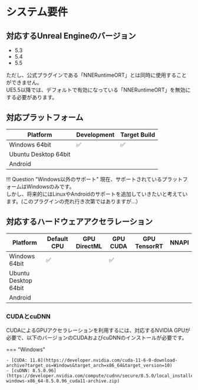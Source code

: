 # システム要件

## 対応するUnreal Engineのバージョン

- 5.3
- 5.4
- 5.5

ただし、公式プラグインである「NNERuntimeORT」とは同時に使用することができません。  
UE5.5以降では、デフォルトで有効になっている「NNERuntimeORT」を無効にする必要があります。

## 対応プラットフォーム

| Platform                   | Development | Target Build |
| -------------------------- | ----------- | ------------ |
| Windows 64bit              | ✅          | ✅          |
| Ubuntu Desktop 64bit       |             |              | 
| Android                    |             |              |

!!! Question "Windows以外のサポート"
    現在、サポートされているプラットフォームはWindowsのみです。  
    しかし、将来的にはLinuxやAndroidのサポートを追加していきたいと考えています。(このプラグインの売れ行き次第ではありますが...）

## 対応するハードウェアアクセラレーション 

| Platform                   | Default CPU | GPU DirectML | GPU CUDA | GPU TensorRT | NNAPI |
| -------------------------- | ----------- | ------------ | -------- |------------- | ----- |
| Windows 64bit              | ✅          |              | ✅      |              |       |
| Ubuntu Desktop 64bit       |             |              |          |              |       |
| Android                    |             |              |          |              |       |

<!-- - To use GPU acceleration with DirectML, a DirectX 12 capable GPU is required. -->
    
### CUDAとcuDNN

CUDAによるGPUアクセラレーションを利用するには、対応するNVIDIA GPUが必要で、以下のバージョンのCUDAおよびcuDNNのインストールが必要です。

=== "Windows"

    - [CUDA: 11.6](https://developer.nvidia.com/cuda-11-6-0-download-archive?target_os=Windows&target_arch=x86_64&target_version=10)
    - [cuDNN: 8.5.0.96](https://developer.nvidia.com/compute/cudnn/secure/8.5.0/local_installers/11.7/cudnn-windows-x86_64-8.5.0.96_cuda11-archive.zip)

<!-- === "Linux"

    - CUDA: 11.6
    - cuDNN: 8.2.4 -->
